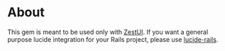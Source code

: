 # About

This gem is meant to be used only with [ZestUI](https://www.zestui.com). If you want a general purpose lucide integration for
your Rails project, please use [lucide-rails](https://github.com/heyvito/lucide-rails).
